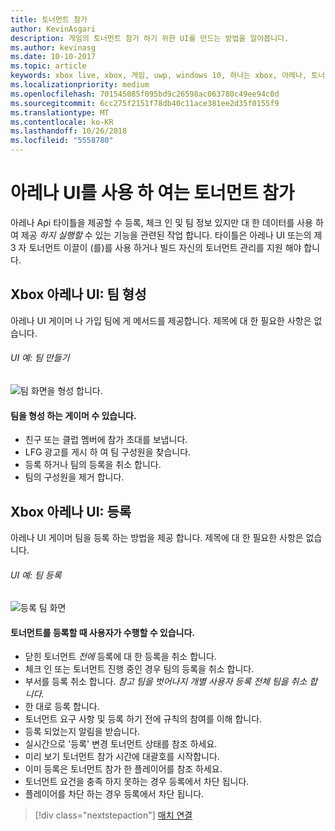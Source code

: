 ```yaml
---
title: 토너먼트 참가
author: KevinAsgari
description: 게임의 토너먼트 참가 하기 위한 UI를 만드는 방법을 알아봅니다.
ms.author: kevinasg
ms.date: 10-10-2017
ms.topic: article
keywords: xbox live, xbox, 게임, uwp, windows 10, 하나는 xbox, 아레나, 토너먼트, ux
ms.localizationpriority: medium
ms.openlocfilehash: 701545085f095bd9c26598ac063780c49ee94c0d
ms.sourcegitcommit: 6cc275f2151f78db40c11ace381ee2d35f0155f9
ms.translationtype: MT
ms.contentlocale: ko-KR
ms.lasthandoff: 10/26/2018
ms.locfileid: "5558780"
---
```

# <a name="join-a-tournament-by-using-the-arena-ui"></a>아레나 UI를 사용 하 여는 토너먼트 참가

아레나 Api 타이틀을 제공할 수 등록, 체크 인 및 팀 정보 있지만 대 한 데이터를 사용 하 여 제공 *하지* *실행할* 수 있는 기능을 관련된 작업 합니다. 타이틀은 아레나 UI 또는의 제 3 자 토너먼트 이끌이 (를)를 사용 하거나 빌드 자신의 토너먼트 관리를 지원 해야 합니다.

## <a name="xbox-arena-ui-team-formation"></a>Xbox 아레나 UI: 팀 형성

아레나 UI 게이머 나 가입 팀에 게 메서드를 제공합니다. 제목에 대 한 필요한 사항은 없습니다.

###### <a name="ui-example-create-a-team"></a>UI 예: 팀 만들기

![팀 화면을 형성 합니다.](../../images/arena/arena-ux-create-team.png)

#### <a name="when-forming-a-team-a-gamer-can"></a>팀을 형성 하는 게이머 수 있습니다.

* 친구 또는 클럽 멤버에 참가 초대를 보냅니다.
* LFG 광고를 게시 하 여 팀 구성원을 찾습니다.
* 등록 하거나 팀의 등록을 취소 합니다.
* 팀의 구성원을 제거 합니다.

## <a name="xbox-arena-ui-registration"></a>Xbox 아레나 UI: 등록

아레나 UI 게이머 팀을 등록 하는 방법을 제공 합니다. 제목에 대 한 필요한 사항은 없습니다.

###### <a name="ui-example-register-a-team"></a>UI 예: 팀 등록

![등록 팀 화면](../../images/arena/arena-ux-register-team.png)

#### <a name="when-registering-for-a-tournament-a-user-can"></a>토너먼트를 등록할 때 사용자가 수행할 수 있습니다.

* 닫힌 토너먼트 *전에* 등록에 대 한 등록을 취소 합니다.
* 체크 인 또는 토너먼트 진행 중인 경우 팀의 등록을 취소 합니다.
* 부서를 등록 취소 합니다. *참고 팀을 벗어나지 개별 사용자 등록 전체 팀을 취소 합니다.*
* 한 대로 등록 합니다.
* 토너먼트 요구 사항 및 등록 하기 전에 규칙의 참여를 이해 합니다.
* 등록 되었는지 알림을 받습니다.
* 실시간으로 '등록' 변경 토너먼트 상태를 참조 하세요.
* 미리 보기 토너먼트 참가 시간에 대괄호를 시작합니다.
* 이미 등록은 토너먼트 참가 한 플레이어를 참조 하세요.
* 토너먼트 요건을 충족 하지 못하는 경우 등록에서 차단 됩니다.
* 플레이어를 차단 하는 경우 등록에서 차단 됩니다.

> [!div class="nextstepaction"]
> [매치 연결](arena-ux-match-engagement.md)
